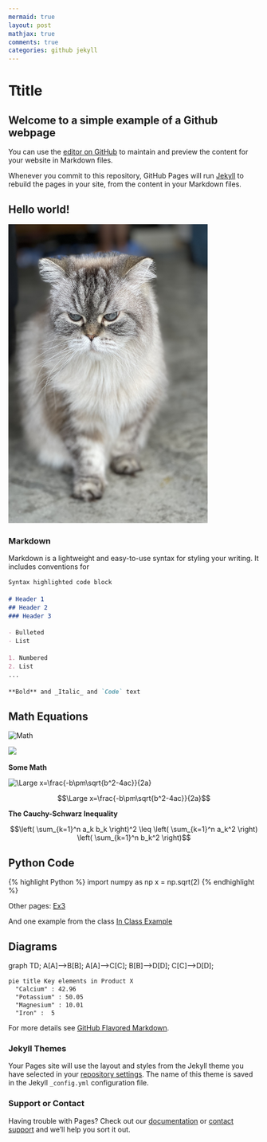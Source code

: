 ```yaml
---
mermaid: true
layout: post
mathjax: true
comments: true
categories: github jekyll
---
```




# Ttitle

## Welcome to a simple example of a Github webpage

You can use the [editor on GitHub](https://github.com/dvasiliu/Example/edit/gh-pages/index.md) to maintain and preview the content for your website in Markdown files.

Whenever you commit to this repository, GitHub Pages will run [Jekyll](https://jekyllrb.com/) to rebuild the pages in your site, from the content in your Markdown files.

## Hello world!

<img src="Assets/IMG_2469.jpeg" width="400" height="600" alt="hi" class="inline"/>

### Markdown

Markdown is a lightweight and easy-to-use syntax for styling your writing. It includes conventions for

```markdown
Syntax highlighted code block

# Header 1
## Header 2
### Header 3

- Bulleted
- List

1. Numbered
2. List
...

**Bold** and _Italic_ and `Code` text
```

## **Math Equations**
![Math](https://render.githubusercontent.com/render/math?math=%5Csqrt%7B%5Csin(x%2B1)%2B3%7D)

<img src="https://render.githubusercontent.com/render/math?math=e^{i \pi} = -1">

**Some Math**

![\Large x=\frac{-b\pm\sqrt{b^2-4ac}}{2a}](https://latex.codecogs.com/svg.latex?\Large&space;\left(\frac{-b\pm\sqrt{b^2-4ac}}{2a}\right)^2) 



$$\Large x=\frac{-b\pm\sqrt{b^2-4ac}}{2a}$$

**The Cauchy-Schwarz Inequality**

$$\left( \sum_{k=1}^n a_k b_k \right)^2 \leq \left( \sum_{k=1}^n a_k^2 \right) \left( \sum_{k=1}^n b_k^2 \right)$$


## Python Code

{% highlight Python %}
import numpy as np
x = np.sqrt(2)
{% endhighlight %}

Other pages: <a href="Ex3.html">Ex3</a>

And one example from the class <a href="In_class_Example.html">In Class Example</a>

## Diagrams



<div class="mermaid">
graph TD;
    A[A]-->B[B];
    A[A]-->C[C];
    B[B]-->D[D];
    C[C]-->D[D];
</div>


```mermaid
pie title Key elements in Product X
  "Calcium" : 42.96
  "Potassium" : 50.05
  "Magnesium" : 10.01
  "Iron" :  5
```

For more details see [GitHub Flavored Markdown](https://guides.github.com/features/mastering-markdown/).



### Jekyll Themes

Your Pages site will use the layout and styles from the Jekyll theme you have selected in your [repository settings](https://github.com/dvasiliu/Example/settings). The name of this theme is saved in the Jekyll `_config.yml` configuration file.

### Support or Contact

Having trouble with Pages? Check out our [documentation](https://docs.github.com/categories/github-pages-basics/) or [contact support](https://support.github.com/contact) and we’ll help you sort it out.
